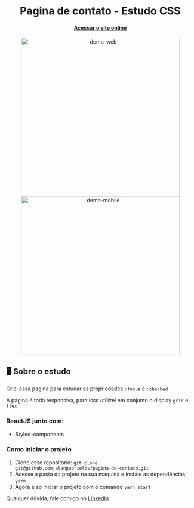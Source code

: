 <h1 align="center">
  Pagina de contato - Estudo CSS
</h1>

<h4 align="center">

[Acessar o site online](https://pagina-de-contato.netlify.com/)

</h4>

<div align="center">
  <img src="https://i.imgur.com/ccnJLmd.gif" alt="demo-web" height="425">
  <img src="https://i.imgur.com/BIOXpNZ.gif" alt="demo-mobile" height="425">
</div>

## 🖥️ Sobre o estudo

Criei essa pagina para estudar as propriedades `:focus` e `:checked`

A pagina é toda responsiva, para isso utilizei em conjunto o display `grid` e `flex`

### ReactJS junto com:

- Styled-components

### Como iniciar o projeto

1. Clone esse repositorio: `git clone git@github.com:alangabrielbs/pagina-de-contato.git`
2. Acesse a pasta do projeto na sua maquina e instale as dependências: `yarn`
3. Agora é so iniciar o projeto com o comando `yarn start`

Qualquer dúvida, fale comigo no [LinkedIn](https://www.linkedin.com/in/alangabrielbs/)
